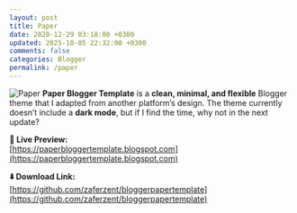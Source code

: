 ```yaml
---           
layout: post
title: Paper
date: 2020-12-29 03:18:00 +0300
updated: 2025-10-05 22:32:00 +0300
comments: false
categories: Blogger
permalink: /paper
---
```

![Paper](https://blogger.googleusercontent.com/img/b/R29vZ2xl/AVvXsEhoAZSjK8jdOk__PLnXAawMJXf5fyxh3kUcQflGgm_meD9E4ufLo0N3KslG7bVr-bbV8hP0RZFA4YL2SSmAkbnXzzY-zbdm-QObnq-AZoMHawsdv9SDj1DEHjB6-Buj4BjDNbKmTocnBqIoIcBpIqy20ZUrj81unYRS2sTCBNbmZiNSKI9J1GRqgRGv/s1600/blogger-paper-template.webp)
**Paper Blogger Template** is a **clean, minimal, and flexible** Blogger theme that I adapted from another platform’s design. The theme currently doesn’t include a **dark mode**, but if I find the time, why not in the next update?

**🔗 Live Preview:**  
[https://paperbloggertemplate.blogspot.com](https://paperbloggertemplate.blogspot.com)

**⬇️ Download Link:**  
[https://github.com/zaferzent/bloggerpapertemplate](https://github.com/zaferzent/bloggerpapertemplate)
